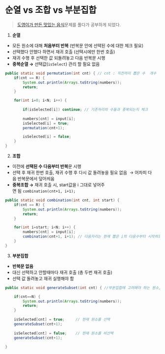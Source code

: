 # 순열 vs 조합 vs 부분집합

> [도영이가 만든 맛있는 음식](../Baekjoon/silver/b2961.md)문제를 풀다가 공부하게 되었다.
> 
1. **순열**
- 모든 원소에 대해 **처음부터 반복** (반복문 안에 선택된 수에 대한 체크 필요)
- 선택했다 안했다 하면서 재귀 호출 (선택시에만 한번 호출)
- 재귀 수행 후 선택한 값 되돌려놓고 다음 반복문 시행
- **중복순열 →** 선택값(`isSelect`) 관리 할 필요 없음

```java
public static void permutation(int cnt) { // cnt : 직전까지 뽑은 수  개수
	if(cnt == R) {              
		System.out.println(Arrays.toString(numbers));
        return;
	}

	for(int i=0; i<N; i++) {  
		
		if(isSelected[i]) continue; // 기존자리의 수들과 중복되는지 체크
		
		numbers[cnt] = input[i];
		isSelected[i] = true;
		permutation(cnt+1);

		isSelected[i] = false;
	}
}
```

2. **조합**
- 이전에 **선택된 수 다음부터 반복**문 시행
- 선택 후 재귀 한번 호출, 재귀 수행 후 다시 값 돌려놓을 필요 없음 
→ 어차피 다음 반복문에서 덮어씌움
- **중복조합 →** 재귀 호출 시, start값을 i 그대로 넣어주면 됨 `combination(cnt+1, i+1);`

```java
public static void combination(int cnt, int start) {
	if(cnt == R) {              
		System.out.println(Arrays.toString(numbers));
		return;
	}

	for(int i=start; i<N; i++) { 
		numbers[cnt] = input[i];
		combination(cnt+1, i+1); // 다음자리는 현재 뽑은 i의 다음수부터 시작하도록 전달
	}
}
```

3. **부분집합**
- **반복문 없음**
- 대신 선택하고 안할때마다 재귀 호출 (총 두번 재귀 호출)
- 선택 값 돌려놓고 재귀 실행해야 함

```java
public static void generateSubset(int cnt) { //부분집합에 고려해야 하는 원소, 직전까지 고려한 원소 수

    if(cnt==N) {	          
        System.out.println(Arrays.toString(numbers));
        return;
    }
                                
    isSelected[cnt] = true;     // 현재 원소를 선택
    generateSubset(cnt+1);
    
    isSelected[cnt] = false;    // 현재 원소를 비선택
    generateSubset(cnt+1);
	
}
```

   
